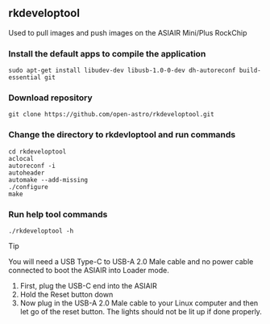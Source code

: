 ## rkdeveloptool
Used to pull images and push images on the ASIAIR Mini/Plus RockChip

### Install the default apps to compile the application
```	
sudo apt-get install libudev-dev libusb-1.0-0-dev dh-autoreconf build-essential git
```
### Download repository
```	
git clone https://github.com/open-astro/rkdeveloptool.git
```	
### Change the directory to rkdevloptool and run commands
```
cd rkdeveloptool
aclocal
autoreconf -i
autoheader
automake --add-missing
./configure
make
```
### Run help tool commands
```
./rkdeveloptool -h
```

> [!TIP]
>  You will need a USB Type-C to USB-A 2.0 Male cable and no power cable connected to boot the ASIAIR into Loader mode.
> 1. First, plug the USB-C end into the ASIAIR
> 2. Hold the Reset button down
> 3. Now plug in the USB-A 2.0 Male cable to your Linux computer and then let go of the reset button. The lights should not be lit up if done properly.


